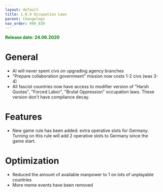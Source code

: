 ```yaml
---
layout: default
title: 1.0.9 Occupation Laws
parent: Changelogs
nav_order: 999_830
---
```


<p style="color: green; font-weight: bold">Release date: 24.06.2020</p>

# General
* AI will never spent civs on upgrading agency branches
* "Prepare collaboration government" mission now costs 1-2 civs (was 3-4)
* All fascist countries now have access to modifier version of  "Harsh Quotas", "Forced Labor", "Brutal Oppression" occupation laws. These version don't have compliance decay.

# Features
* New game rule has been added: extra operative slots for Germany. Turning on this rule will add 2 operative slots to Germany since the game start.

# Optimization
* Reduced the amount of available manpower to 1 on lots of unplayable countries
* More meme events have been removed
